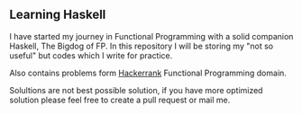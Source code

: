 ## Learning Haskell
I have started my journey in Functional Programming with a solid companion Haskell, The Bigdog of FP.
In this repository I will be storing my "not so useful" but codes which I write for practice.
<p>
Also contains problems form <a href="https://www.hackerrank.com/domains/fp">Hackerrank</a> Functional Programming domain.
</p>

<p>Solultions are not best possible solution, if you have more optimized solution please feel free to create a pull request or mail me.</p>
